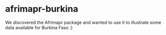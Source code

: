 # afrimapr-burkina

We discovered the Afrimapr package and wanted to use it to illustrate some data available for Burkina Faso :)
